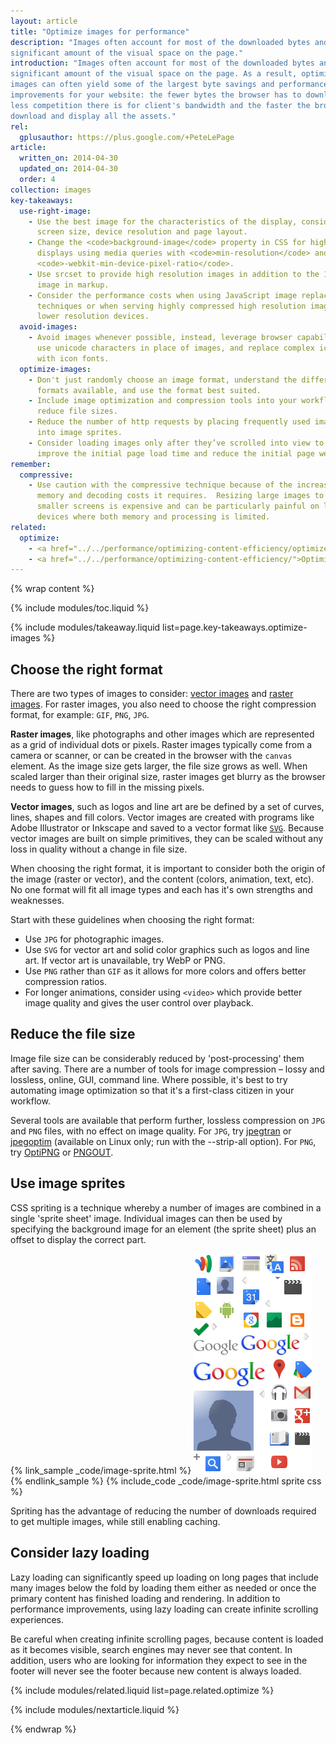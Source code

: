 ```yaml
---
layout: article
title: "Optimize images for performance"
description: "Images often account for most of the downloaded bytes and also often occupy a
significant amount of the visual space on the page."
introduction: "Images often account for most of the downloaded bytes and also often occupy a
significant amount of the visual space on the page. As a result, optimizing
images can often yield some of the largest byte savings and performance
improvements for your website: the fewer bytes the browser has to download, the
less competition there is for client's bandwidth and the faster the browser can
download and display all the assets."
rel:
  gplusauthor: https://plus.google.com/+PeteLePage
article:
  written_on: 2014-04-30
  updated_on: 2014-04-30
  order: 4
collection: images
key-takeaways:
  use-right-image:
    - Use the best image for the characteristics of the display, consider
      screen size, device resolution and page layout.
    - Change the <code>background-image</code> property in CSS for high DPI
      displays using media queries with <code>min-resolution</code> and
      <code>-webkit-min-device-pixel-ratio</code>.
    - Use srcset to provide high resolution images in addition to the 1x
      image in markup.
    - Consider the performance costs when using JavaScript image replacement
      techniques or when serving highly compressed high resolution images to
      lower resolution devices.
  avoid-images:
    - Avoid images whenever possible, instead, leverage browser capabilities,
      use unicode characters in place of images, and replace complex icons
      with icon fonts.
  optimize-images:
    - Don't just randomly choose an image format, understand the different
      formats available, and use the format best suited.
    - Include image optimization and compression tools into your workflow to
      reduce file sizes.
    - Reduce the number of http requests by placing frequently used images
      into image sprites.
    - Consider loading images only after they’ve scrolled into view to
      improve the initial page load time and reduce the initial page weight.
remember:
  compressive:
    - Use caution with the compressive technique because of the increased
      memory and decoding costs it requires.  Resizing large images to fit on
      smaller screens is expensive and can be particularly painful on low-end
      devices where both memory and processing is limited.
related:
  optimize:
    - <a href="../../performance/optimizing-content-efficiency/optimize-encoding-and-transfer.html#image-optimization">Image optimization</a>
    - <a href="../../performance/optimizing-content-efficiency/">Optimizing content efficiency</a>
---
```


{% wrap content %}

{% include modules/toc.liquid %}

{% include modules/takeaway.liquid list=page.key-takeaways.optimize-images %}

## Choose the right format

There are two types of images to consider: [vector
images](http://en.wikipedia.org/wiki/Vector_graphics) and [raster
images](http://en.wikipedia.org/wiki/Raster_graphics). For raster images, you
also need to choose the right compression format, for example: `GIF`, `PNG`, `JPG`.

**Raster images**, like photographs and other images which are represented as a
grid of individual dots or pixels. Raster images typically come from a camera or
scanner, or can be created in the browser with the `canvas` element.  As the
image size gets larger, the file size grows as well.  When scaled larger than
their original size, raster images get blurry as the browser needs to guess how
to fill in the missing pixels.

**Vector images**, such as logos and line art are be defined by a set of curves,
lines, shapes and fill colors. Vector images are created with programs like
Adobe Illustrator or Inkscape and saved to a vector format like
[`SVG`](http://css-tricks.com/using-svg/).  Because vector images are built on
simple primitives, they can be scaled without any loss in quality without a
change in file size.

When choosing the right format, it is important to consider both the origin of
the image (raster or vector), and the content (colors, animation, text, etc).
No one format will fit all image types and each has it's own strengths and
weaknesses.

Start with these guidelines when choosing the right format:

* Use `JPG` for photographic images.
* Use `SVG` for vector art and solid color graphics such as logos and line art.
  If vector art is unavailable, try WebP or PNG.
* Use `PNG` rather than `GIF` as it allows for more colors and offers better
  compression ratios.
* For longer animations, consider using `<video>` which provide better image
  quality and gives the user control over playback.

## Reduce the file size

Image file size can be considerably reduced by 'post-processing' them after
saving. There are a number of tools for image compression – lossy and lossless,
online, GUI, command line.  Where possible, it's best to try automating image
optimization so that it's a first-class citizen in your workflow.

Several tools are available that perform further, lossless compression on `JPG`
and `PNG` files, with no effect on image quality. For `JPG`, try
[jpegtran](http://jpegclub.org/) or
[jpegoptim](http://freshmeat.net/projects/jpegoptim/) (available on Linux only;
run with the --strip-all option). For `PNG`, try
[OptiPNG](http://optipng.sourceforge.net/) or
[PNGOUT](http://www.advsys.net/ken/util/pngout.htm).

## Use image sprites

CSS spriting is a technique whereby a number of images are combined in a single
'sprite sheet' image. Individual images can then be used by specifying the
background image for an element (the sprite sheet) plus an offset to display the
correct part.

{% link_sample _code/image-sprite.html %}
<img src="img/sprite-sheet.png" class="center" alt="Image sprite sheet used in example">
{% endlink_sample %}
{% include_code _code/image-sprite.html sprite css %}

Spriting has the advantage of reducing the number of downloads required to get
multiple images, while still enabling caching.

## Consider lazy loading

Lazy loading can significantly speed up loading on long pages that include many
images below the fold by loading them either as needed or once the primary
content has finished loading and rendering.  In addition to performance
improvements, using lazy loading can create infinite scrolling experiences.

Be careful when creating infinite scrolling pages, because content is loaded as
it becomes visible, search engines may never see that content.  In addition,
users who are looking for information they expect to see in the footer will
never see the footer because new content is always loaded.

{% include modules/related.liquid list=page.related.optimize %}

{% include modules/nextarticle.liquid %}

{% endwrap %}